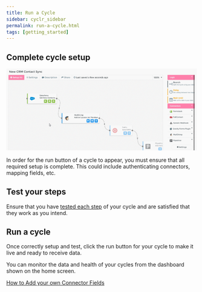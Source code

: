 ```yaml
---
title: Run a Cycle
sidebar: cyclr_sidebar
permalink: run-a-cycle.html
tags: [getting_started]
---
```


Complete cycle setup
--------------------

![](./images/cycle-setup.gif)

In order for the run button of a cycle to appear, you must ensure that all required setup is complete. This could include authenticating connectors, mapping fields, etc.

Test your steps
---------------

Ensure that you have [tested each step](./testing-cycles) of your cycle and are satisfied that they work as you intend.

Run a cycle
-----------

Once correctly setup and test, click the run button for your cycle to make it live and ready to receive data.

You can monitor the data and health of your cycles from the dashboard shown on the home screen.

[How to Add your own Connector Fields](./adding-custom-fields)
